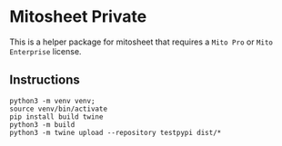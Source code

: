 # Mitosheet Private

This is a helper package for mitosheet that requires a `Mito Pro` or `Mito Enterprise` license.

## Instructions

```
python3 -m venv venv;
source venv/bin/activate
pip install build twine
python3 -m build
python3 -m twine upload --repository testpypi dist/*
```